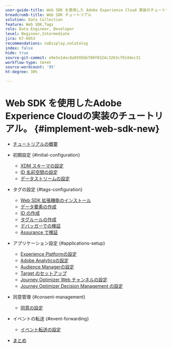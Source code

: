 ```yaml
---
user-guide-title: Web SDK を使用した Adobe Experience Cloud 実装のチュートリアル
breadcrumb-title: Web SDK チュートリアル
solution: Data Collection
feature: Web SDK,Tags
role: Data Engineer, Developer
level: Beginner,Intermediate
jira: KT-6953
recommendations: noDisplay,noCatalog
index: false
hide: true
source-git-commit: e9e5e1dec8a0595bb789f0324c3263cf914dec31
workflow-type: tm+mt
source-wordcount: '95'
ht-degree: 30%

---
```



# Web SDK を使用したAdobe Experience Cloudの実装のチュートリアル。 {#implement-web-sdk-new}

+ [チュートリアルの概要](overview.md)
+ 初期設定 {#initial-configuration}
   + [XDM スキーマの設定](configure-schemas.md)
   + [ID 名前空間の設定](configure-identities.md)
   + [データストリームの設定](configure-datastream.md)

+ タグの設定 {#tags-configuration}
   + [Web SDK 拡張機能のインストール](install-web-sdk.md)
   + [データ要素の作成](create-data-elements.md)
   + [ID の作成](create-identities.md)
   + [タグルールの作成](create-tag-rule.md)
   + [デバッガーでの検証](validate-with-debugger.md)
   + [Assurance で検証](validate-with-assurance.md)

+ アプリケーション設定 {#applications-setup}
   + [Experience Platformの設定](setup-experience-platform.md)
   + [Adobe Analyticsの設定](setup-analytics.md)
   + [Audience Managerの設定](setup-audience-manager.md)
   + [Target のセットアップ](setup-target.md)
   + [Journey Optimizer Web チャンネルの設定](setup-web-channel.md)
   + [Journey Optimizer Decision Management の設定](setup-decision-management.md)

+ 同意管理 {#consent-management}
   + [同意の設定](setup-consent.md)

+ イベントの転送 {#event-forwarding}
   + [イベント転送の設定](setup-event-forwarding.md)

+ [まとめ](conclusion.md)

